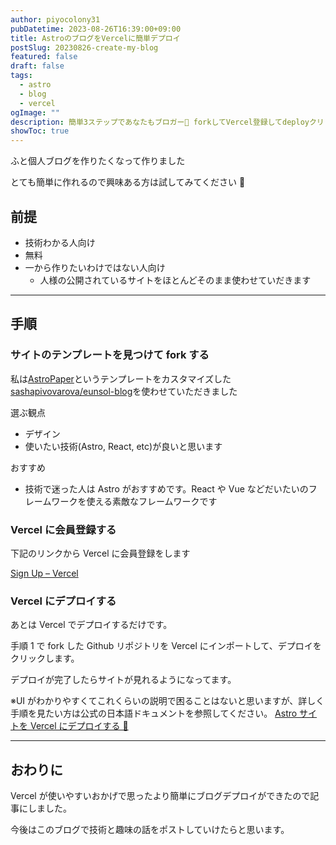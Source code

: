 ```yaml
---
author: piyocolony31
pubDatetime: 2023-08-26T16:39:00+09:00
title: AstroのブログをVercelに簡単デプロイ
postSlug: 20230826-create-my-blog
featured: false
draft: false
tags:
  - astro
  - blog
  - vercel
ogImage: ""
description: 簡単3ステップであなたもブロガー😤 forkしてVercel登録してdeployクリック
showToc: true
---
```


ふと個人ブログを作りたくなって作りました

とても簡単に作れるので興味ある方は試してみてください 🫡

## 前提

- 技術わかる人向け
- 無料
- 一から作りたいわけではない人向け
  - 人様の公開されているサイトをほとんどそのまま使わせていだきます

---

## 手順

### サイトのテンプレートを見つけて fork する

私は[AstroPaper](https://astro.build/themes/details/astro-paper/)というテンプレートをカスタマイズした[sashapivovarova/eunsol-blog](https://github.com/sashapivovarova/eunsol-blog)を使わせていただきました

選ぶ観点

- デザイン
- 使いたい技術(Astro, React, etc)が良いと思います

おすすめ

- 技術で迷った人は Astro がおすすめです。React や Vue などだいたいのフレームワークを使える素敵なフレームワークです

### Vercel に会員登録する

下記のリンクから Vercel に会員登録をします

[Sign Up – Vercel](https://vercel.com/signup)

### Vercel にデプロイする

あとは Vercel でデプロイするだけです。

手順 1 で fork した Github リポジトリを Vercel にインポートして、デプロイをクリックします。

デプロイが完了したらサイトが見れるようになってます。

※UI がわかりやすくてこれくらいの説明で困ることはないと思いますが、詳しく手順を見たい方は公式の日本語ドキュメントを参照してください。
[Astro サイトを Vercel にデプロイする 🚀 ](https://docs.astro.build/ja/guides/deploy/vercel/)

---

## おわりに

Vercel が使いやすいおかげで思ったより簡単にブログデプロイができたので記事にしました。

今後はこのブログで技術と趣味の話をポストしていけたらと思います。
